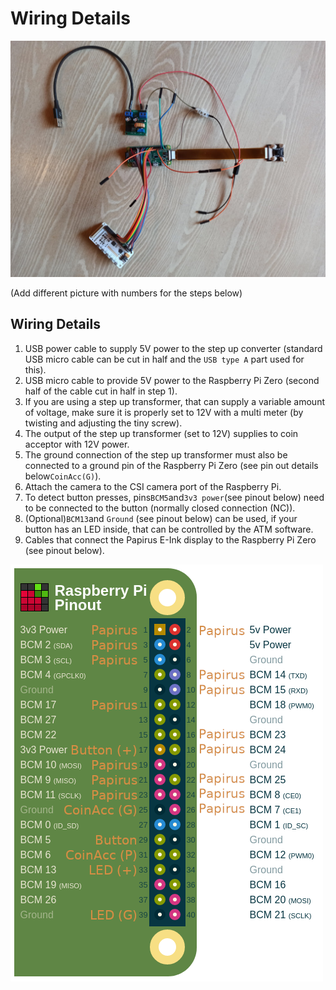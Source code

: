 # Wiring Details

![](../../.gitbook/assets/img_20200209_151632.jpeg)

(Add different picture with numbers for the steps below)

## Wiring Details

1. USB power cable to supply 5V power to the step up converter \(standard USB micro cable can be cut in half and the `USB type A` part used for this\).
2. USB micro cable to provide 5V power to the Raspberry Pi Zero \(second half of the cable cut in half in step 1\).
3. If you are using a step up transformer, that can supply a variable amount of voltage, make sure it is properly set to 12V with a multi meter \(by twisting and adjusting the tiny screw\).
4. The output of the step up transformer \(set to 12V\) supplies to coin acceptor with 12V power.
5. The ground connection of the step up transformer must also be connected to a ground pin of the Raspberry Pi Zero \(see pin out details below`CoinAcc(G)`).
6. Attach the camera to the CSI camera port of the Raspberry Pi.
7. To detect button presses, pins`BCM5`and`3v3 power`\(see pinout below\) need to be connected to the button \(normally closed connection \(NC\)\).
8. \(Optional\)`BCM13`and `Ground` \(see pinout below\) can be used, if your button has an LED inside, that can be controlled by the ATM software.
9. Cables that connect the Papirus E-Ink display to the Raspberry Pi Zero \(see pinout below\).

![](../../.gitbook/assets/pinout.png)

